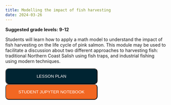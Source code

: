 ```yaml
---
title: Modelling the impact of fish harvesting
date: 2024-03-26
---
```

<p><b>Suggested grade levels: 9-12</b></p>
Students will learn how to apply a math model to understand the impact of fish harvesting on the life cycle of pink salmon. This module may be used to facilitate a discussion about two different approaches to harvesting fish: traditional Northern Coast Salish using fish traps, and industrial fishing using modern techniques. 

<a href="Callysto-Lesson-on-Modelling-the-Impact-of-Fish-Harvesting-new.pdf" target="_blank"><button style="background:#002432;color:white;border-radius:10px;padding:15px;width:30vw;">LESSON PLAN</button></a>
<br>
<a href="https://tinyurl.com/y6cdcw2n" target="_blank"><button style="background:#F26722;color:white;border-radius:10px;padding:15px;width:30vw;">STUDENT JUPYTER NOTEBOOK</button></a>